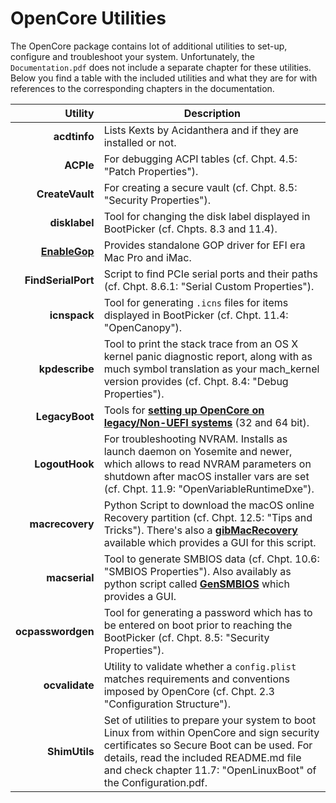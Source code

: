 # OpenCore Utilities
The OpenCore package contains lot of additional utilities to set-up, configure and troubleshoot your system. Unfortunately, the `Documentation.pdf` does not include a separate chapter for these utilities. Below you find a table with the included utilities and what they are for with references to the corresponding chapters in the documentation.

Utility | Description
-------:|------------
**acdtinfo** | Lists Kexts by Acidanthera and if they are installed or not.
**ACPIe** | For debugging ACPI tables (cf. Chpt. 4.5: "Patch Properties").
**CreateVault** | For creating a secure vault (cf. Chpt. 8.5: "Security Properties").
**disklabel** | Tool for changing the disk label displayed in BootPicker (cf. Chpts. 8.3 and 11.4).
[**EnableGop**](https://github.com/acidanthera/OpenCorePkg/tree/master/Staging/EnableGop)| Provides standalone GOP driver for EFI era Mac Pro and iMac.
**FindSerialPort** | Script to find PCIe serial ports and their paths (cf. Chpt. 8.6.1: "Serial Custom Properties").
**icnspack** |Tool for generating `.icns` files for items displayed in BootPicker (cf. Chpt. 11.4: "OpenCanopy").
**kpdescribe** | Tool to print the stack trace from an OS X kernel panic diagnostic report, along with as much symbol translation as your mach_kernel version provides (cf. Chpt. 8.4: "Debug Properties").
**LegacyBoot** | Tools for [**setting up OpenCore on legacy/Non-UEFI systems**](https://github.com/dortania/OpenCore-Install-Guide/blob/master/installer-guide/mac-install.md#legacy-setup) (32 and 64 bit).
**LogoutHook** | For troubleshooting NVRAM. Installs as launch daemon on Yosemite and newer, which allows to read NVRAM parameters on shutdown after macOS installer vars are set (cf. Chpt. 11.9: "OpenVariableRuntimeDxe").
**macrecovery** | Python Script to download the macOS online Recovery partition (cf. Chpt. 12.5: "Tips and Tricks"). There's also a [**gibMacRecovery**](https://github.com/corpnewt/gibMacRecovery) available which provides a GUI for this script.
**macserial** | Tool to generate SMBIOS data (cf. Chpt. 10.6: "SMBIOS Properties"). Also availably as python script called [**GenSMBIOS**](https://github.com/corpnewt/GenSMBIOS) which provides a GUI.
**ocpasswordgen** | Tool for generating a password which has to be entered on boot prior to reaching the BootPicker (cf. Chpt. 8.5: "Security Properties").
**ocvalidate** | Utility to validate whether a `config.plist` matches requirements and conventions imposed by OpenCore (cf. Chpt. 2.3 "Configuration Structure").
**ShimUtils** | Set of utilities to prepare your system to boot Linux from within OpenCore and sign security certificates so Secure Boot can be used. For details, read the included README.md file and check chapter 11.7: "OpenLinuxBoot" of the Configuration.pdf.
